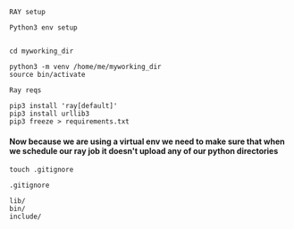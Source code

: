 ```RAY setup```


```Python3 env setup```


````

cd myworking_dir

python3 -m venv /home/me/myworking_dir
source bin/activate

````


```Ray reqs```


````
pip3 install 'ray[default]'
pip3 install urllib3
pip3 freeze > requirements.txt

````


#### Now because we are using a virtual env we need to make sure that when we schedule our ray job it doesn't upload any of our python directories


````
touch .gitignore
````

```.gitignore```

````
lib/
bin/
include/

````
